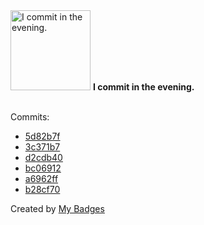 <img src="https://github.com/my-badges/my-badges/blob/master/src/all-badges/time-of-commit/evening-commits.png?raw=true" alt="I commit in the evening." title="I commit in the evening." width="128">
<strong>I commit in the evening.</strong>
<br><br>

Commits:

- <a href="https://github.com/andrewjswan/mediaportal-latest-media-handler/commit/5d82b7f08f282263cae224bfccc1c5229a7bcda9">5d82b7f</a>
- <a href="https://github.com/andrewjswan/mediaportal-latest-media-handler/commit/3c371b788d9d1697e7cc0543f4160b805905e556">3c371b7</a>
- <a href="https://github.com/andrewjswan/mediaportal-fanart-handler/commit/d2cdb4057f46038979ffd0006519bddff39285ce">d2cdb40</a>
- <a href="https://github.com/andrewjswan/mediaportal-latest-media-handler/commit/bc0691275b25c5f91bfbe8a0de1e7a53d1e55697">bc06912</a>
- <a href="https://github.com/andrewjswan/mediaportal-fanart-handler/commit/a6962ff768d50e0c959e9d08f2bdf0c0a3c64f88">a6962ff</a>
- <a href="https://github.com/andrewjswan/mediaportal-latest-media-handler/commit/b28cf70bfc1db5f04eea23ec265cf33c8e556c68">b28cf70</a>


Created by <a href="https://github.com/my-badges/my-badges">My Badges</a>